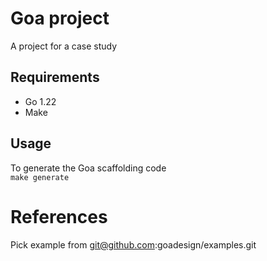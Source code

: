 # Goa project

A project for a case study

## Requirements 

* Go 1.22
* Make

## Usage 

To generate the Goa scaffolding code  
`make generate`



# References
Pick example from git@github.com:goadesign/examples.git